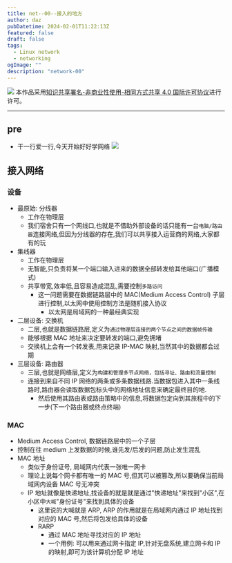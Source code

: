 ```yaml
---
title: net--00--接入的地方
author: daz
pubDatetime: 2024-02-01T11:22:13Z
featured: false
draft: false
tags:
  - Linux network
  - networking
ogImage: ""
description: "network-00"
---
```


![](https://img-blog.csdnimg.cn/img_convert/54e60afdf2764a07539da3136f3ce3e4.png)
本作品采用[知识共享署名-非商业性使用-相同方式共享 4.0 国际许可协议](https://creativecommons.org/licenses/by-nc-sa/4.0/)进行许可。

---

## pre
- 干一行爱一行,今天开始好好学网络
![](https://pic1.zhimg.com/80/v2-2d62ba265be486cb94ab531912aa3b9c_1440w.webp)

## 接入网络
### 设备
- 最原始: 分线器
  - 工作在物理层
  - 我们宿舍只有一个网线口,也就是不借助外部设备的话只能有一台`电脑/路由器`连接网络,但因为分线器的存在,我们可以共享接入运营商的网络,大家都有的玩
- 集线器
  - 工作在物理层
  - 无智能,只负责将某一个端口输入进来的数据全部转发给其他端口(广播模式)
  - 共享带宽,效率低,且容易造成混乱,需要控制`多路访问`
    - 这一问题需要在数据链路层中的 MAC(Medium Access Control) 子层进行控制,以太网中使用控制方法是随机接入协议
      - 以太网是局域网的一种最经典实现
- 二层设备: 交换机
  - 二层,也就是数据链路层,定义为`通过物理层连接的两个节点之间的数据帧传输`
  - 能够根据 MAC 地址来决定要转发的端口,避免拥堵
  - 交换机上会有一个转发表,用来记录 IP-MAC 映射,当然其中的数据都会过期
- 三层设备: 路由器
  - 三层,也就是网络层,定义为`构建和管理多节点网络，包括寻址、路由和流量控制`
  - 连接到来自不同 IP 网络的两条或多条数据线路.当数据包进入其中一条线路时,路由器会读取数据包标头中的网络地址信息来确定最终目的地.
    - 然后使用其路由表或路由策略中的信息,将数据包定向到其旅程中的下一步(下一个路由器或终点终端)

### MAC 
- Medium Access Control, 数据链路层中的一个子层
- 控制在往 medium 上发数据的时候,谁先发/后发的问题,防止发生混乱
- MAC 地址
  - 类似于身份证号, 局域网内代表一张唯一网卡
  - 理论上说每个网卡都有唯一的 MAC 号,但其可以被篡改,所以要确保当前局域网内设备 MAC 号无冲突
  - IP 地址就像是快递地址,找设备的就是就是通过"快递地址"来找到"小区",在小区中`大喊`"身份证号"来找到具体的设备
    - 这里说的大喊就是 ARP, ARP 的作用就是在局域网内通过 IP 地址找到对应的 MAC 号,然后将包发给具体的设备
    - RARP
      - 通过 MAC 地址寻找对应的 IP 地址
      - 一个用例: 可以用来通过网卡指定 IP,针对无盘系统,建立网卡和 IP 的映射,即可为该计算机分配 IP 地址